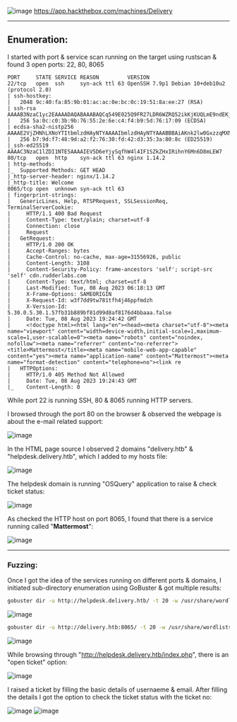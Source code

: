 ![image](https://github.com/F41zK4r1m/HackTheBox/assets/87700008/3730d7a9-8b21-49e5-a3e9-dc44c8a9d454)
https://app.hackthebox.com/machines/Delivery

-----------------------------------------------------------------------------------------------------------------------------------------------------------------------

## Enumeration:

I started with port & service scan running on the target using rustscan & found 3 open ports: 22, 80, 8065

```
PORT     STATE SERVICE REASON         VERSION
22/tcp   open  ssh     syn-ack ttl 63 OpenSSH 7.9p1 Debian 10+deb10u2 (protocol 2.0)
| ssh-hostkey: 
|   2048 9c:40:fa:85:9b:01:ac:ac:0e:bc:0c:19:51:8a:ee:27 (RSA)
| ssh-rsa AAAAB3NzaC1yc2EAAAADAQABAAABAQCq549E025Q9FR27LDR6WZRQ52ikKjKUQLmE9ndEKjB0i1qOoL+WzkvqTdqEU6fFW6AqUIdSEd7GMNSMOk66otFgSoerK6MmH5IZjy4JqMoNVPDdWfmEiagBlG3H7IZ7yAO8gcg0RRrIQjE7XTMV09GmxEUtjojoLoqudUvbUi8COHCO6baVmyjZRlXRCQ6qTKIxRZbUAo0GOY8bYmf9sMLf70w6u/xbE2EYDFH+w60ES2K906x7lyfEPe73NfAIEhHNL8DBAUfQWzQjVjYNOLqGp/WdlKA1RLAOklpIdJQ9iehsH0q6nqjeTUv47mIHUiqaM+vlkCEAN3AAQH5mB/1
|   256 5a:0c:c0:3b:9b:76:55:2e:6e:c4:f4:b9:5d:76:17:09 (ECDSA)
| ecdsa-sha2-nistp256 AAAAE2VjZHNhLXNoYTItbmlzdHAyNTYAAAAIbmlzdHAyNTYAAABBBAiAKnk2lw0GxzzqMXNsPQ1bTk35WwxCa3ED5H34T1yYMiXnRlfssJwso60D34/IM8vYXH0rznR9tHvjdN7R3hY=
|   256 b7:9d:f7:48:9d:a2:f2:76:30:fd:42:d3:35:3a:80:8c (ED25519)
|_ssh-ed25519 AAAAC3NzaC1lZDI1NTE5AAAAIEV5D6eYjySqfhW4l4IF1SZkZHxIRihnY6Mn6D8mLEW7
80/tcp   open  http    syn-ack ttl 63 nginx 1.14.2
| http-methods: 
|_  Supported Methods: GET HEAD
|_http-server-header: nginx/1.14.2
|_http-title: Welcome
8065/tcp open  unknown syn-ack ttl 63
| fingerprint-strings: 
|   GenericLines, Help, RTSPRequest, SSLSessionReq, TerminalServerCookie: 
|     HTTP/1.1 400 Bad Request
|     Content-Type: text/plain; charset=utf-8
|     Connection: close
|     Request
|   GetRequest: 
|     HTTP/1.0 200 OK
|     Accept-Ranges: bytes
|     Cache-Control: no-cache, max-age=31556926, public
|     Content-Length: 3108
|     Content-Security-Policy: frame-ancestors 'self'; script-src 'self' cdn.rudderlabs.com
|     Content-Type: text/html; charset=utf-8
|     Last-Modified: Tue, 08 Aug 2023 06:18:13 GMT
|     X-Frame-Options: SAMEORIGIN
|     X-Request-Id: w3f7dd9tw781tfh4j46ppfmdzh
|     X-Version-Id: 5.30.0.5.30.1.57fb31b889bf81d99d8af8176d4bbaaa.false
|     Date: Tue, 08 Aug 2023 19:24:42 GMT
|     <!doctype html><html lang="en"><head><meta charset="utf-8"><meta name="viewport" content="width=device-width,initial-scale=1,maximum-scale=1,user-scalable=0"><meta name="robots" content="noindex, nofollow"><meta name="referrer" content="no-referrer"><title>Mattermost</title><meta name="mobile-web-app-capable" content="yes"><meta name="application-name" content="Mattermost"><meta name="format-detection" content="telephone=no"><link re
|   HTTPOptions: 
|     HTTP/1.0 405 Method Not Allowed
|     Date: Tue, 08 Aug 2023 19:24:43 GMT
|_    Content-Length: 0
```

While port 22 is running SSH, 80 & 8065 running HTTP servers.

I browsed through the port 80 on the browser & observed the webpage is about the e-mail related support:

![image](https://github.com/F41zK4r1m/HackTheBox/assets/87700008/bb840326-732e-4ce8-a689-c65376ba78ab)


In the HTML page source I observed 2 domains "delivery.htb" & "helpdesk.delivery.htb", which I added to my hosts file:

![image](https://github.com/F41zK4r1m/HackTheBox/assets/87700008/3f6887e4-a83f-4de7-8faa-1a7eebbefb4a)

The helpdesk domain is running "OSQuery" application to raise & check ticket status:

![image](https://github.com/F41zK4r1m/HackTheBox/assets/87700008/fc6196e6-7139-4788-982e-061d82a90b74)

As checked the HTTP host on port 8065, I found that there is a service running called "**Mattermost**":

![image](https://github.com/F41zK4r1m/HackTheBox/assets/87700008/811f7b2b-5cea-43a9-b24b-abe0cffe7b78)

-----------------------------------------------------------------------------------------------------------------------------------------------------------------------

### Fuzzing:

Once I got the idea of the services running on different ports & domains, I initiated sub-directory enumeration using GoBuster & got multiple results:

```bash
gobuster dir -u http://helpdesk.delivery.htb/ -t 20 -w /usr/share/wordlists/dirbuster/directory-list-2.3-medium.txt -x txt,php -e -b 404,403 -k
```
![image](https://github.com/F41zK4r1m/HackTheBox/assets/87700008/4a9e5208-2b3d-42b1-9cb8-9536f0deddcb)

```bash
gobuster dir -u http://delivery.htb:8065/ -t 20 -w /usr/share/wordlists/dirbuster/directory-list-2.3-medium.txt -x txt,php -e -b 404,403 -k --exclude-length 3108
```
![image](https://github.com/F41zK4r1m/HackTheBox/assets/87700008/08743205-8878-49bb-9b6b-ef4d8bc079f2)

While browsing through "http://helpdesk.delivery.htb/index.php", there is an "open ticket" option:

![image](https://github.com/F41zK4r1m/HackTheBox/assets/87700008/1aa41cd1-6fae-44b6-abc9-43c8ad84e40d)

I raised a ticket by filling the basic details of usernaeme & email. After filling the details I got the option to check the ticket status with the ticket no:

![image](https://github.com/F41zK4r1m/HackTheBox/assets/87700008/da0aa1e4-3f18-43f9-97a0-3e697ad0aa26)
![image](https://github.com/F41zK4r1m/HackTheBox/assets/87700008/0c2cd384-61d0-43ad-94a0-79b0f7cc6eb7)


